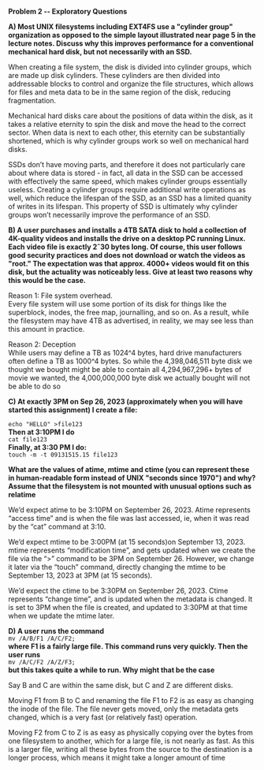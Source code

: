**Problem 2 -- Exploratory Questions**  

**A)  Most UNIX filesystems including EXT4FS use a "cylinder group" organization as opposed to the simple layout illustrated near page 5 in the lecture notes. Discuss why this improves performance for a conventional mechanical hard disk, but not necessarily with an SSD.** 

When creating a file system, the disk is divided into cylinder groups, which are made up disk cylinders. These cylinders are then divided into addressable blocks to control and organize the file structures, which allows for files and meta data to be in the same region of the disk, reducing fragmentation.

Mechanical hard disks care about the positions of data within the disk, as it takes a relative eternity to spin the disk and move the head to the correct sector. When data is next to each other, this eternity can be substantially shortened, which is why cylinder groups work so well on mechanical hard disks.

SSDs don’t have moving parts, and therefore it does not particularly care about where data is stored - in fact, all data in the SSD can be accessed with effectively the same speed, which makes cylinder groups essentially useless. Creating a cylinder groups require additional write operations as well, which reduce the lifespan of the SSD, as an SSD has a limited quanity of writes in its lifespan. This property of SSD is ultimately why cylinder groups won’t necessarily improve the performance of an SSD.

**B) A user purchases and installs a 4TB SATA disk to hold a collection of 4K-quality videos and installs the drive on a desktop PC running Linux. Each video file is exactly 2ˆ30 bytes long. Of course, this user follows good security practices and does not download or watch the videos as "root." The expectation was that approx. 4000+ videos would fit on this disk, but the actuality was noticeably less. Give at least two reasons why this would be the case.**

Reason 1: File system overhead.  
Every file system will use some portion of its disk for things like the superblock, inodes, the free map, journalling, and so on. As a result, while the filesystem may have 4TB as advertised, in reality, we may see less than this amount in practice.

Reason 2: Deception  
While users may define a TB as 1024^4 bytes, hard drive manufacturers often define a TB as 1000^4 bytes. So while the 4,398,046,511 byte disk we thought we bought might be able to contain all 4,294,967,296+ bytes of movie we wanted, the 4,000,000,000 byte disk we actually bought will not be able to do so

**C) At exactly 3PM on Sep 26, 2023 (approximately when you will have started this assignment) I create a file:**

`echo "HELLO" >file123`  
**Then at 3:10PM I do**  
`cat file123`  
**Finally, at 3:30 PM I do:**  
`touch -m -t 09131515.15 file123`  

**What are the values of atime, mtime and ctime (you can represent these in human-readable form instead of UNIX "seconds since 1970") and why? Assume that the filesystem is not mounted with unusual options such as relatime**

We’d expect atime to be 3:10PM on September 26, 2023. Atime represents “access time” and is when the file was last accessed, ie, when it was read by the “cat” command at 3:10.

We’d expect mtime to be 3:00PM (at 15 seconds)on September 13, 2023. mtime represents “modification time”, and gets updated when we create the file via the “>” command to be 3PM on September 26. However, we change it later via the “touch” command, directly changing the mtime to be September 13, 2023 at 3PM (at 15 seconds).

We’d expect the ctime to be 3:30PM on September 26, 2023. Ctime represents “change time”, and is updated when the metadata is changed. It is set to 3PM when the file is created, and updated to 3:30PM at that time when we update the mtime later.

**D) A user runs the command**  
`mv /A/B/F1 /A/C/F2;`  
**where F1 is a fairly large file. This command runs very quickly. Then the user runs**  
`mv /A/C/F2 /A/Z/F3;`  
**but this takes quite a while to run. Why might that be the case**

Say B and C are within the same disk, but C and Z are different disks.

Moving F1 from B to C and renaming the file F1 to F2 is as easy as changing the inode of the file. The file never gets moved, only the metadata gets changed, which is a very fast (or relatively fast) operation.

Moving F2 from C to Z is as easy as physically copying over the bytes from one filesystem to another, which for a large file, is not nearly as fast. As this is a larger file, writing all these bytes from the source to the destination is a longer process, which means it might take a longer amount of time